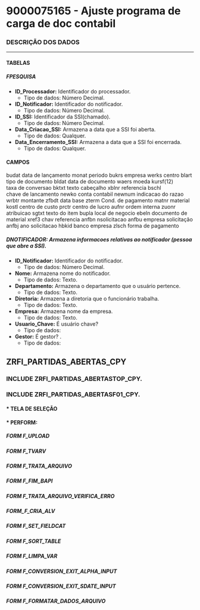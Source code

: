 # 9000075165 - Ajuste programa de carga de doc contabil

### DESCRIÇÃO DOS DADOS
---
#### TABELAS 

##### FPESQUISA
* **ID_Processador:** Identificador do processador.<br>
    - Tipo de dados: Número Decimal.
* **ID_Notificador:** Identificador do notificador.<br>
    - Tipo de dados: Número Decimal.
* **ID_SSI:** Identificador da SSI(chamado).<br>
    - Tipo de dados: Número Decimal.
* **Data_Criacao_SSI:** Armazena a data que a SSI foi aberta.<br>
    - Tipo de dados: Qualquer.
* **Data_Encerramento_SSI:** Armazena a data que a SSI foi encerrada.<br>
    - Tipo de dados: Qualquer.

#### CAMPOS

budat	data de lançamento
monat	periodo
bukrs	empresa
werks	centro
blart	tipo de documento
bldat	data de documento
waers	moeda
kursf(12)	taxa de conversao
bktxt	texto cabeçalho
xblnr	referencia
bschl	chave de lancamento
newko	conta contabil
newnum	indicacao do razao
wrbtr	montante
zfbdt	data base
zterm	Cond. de pagamento
matnr	material
kostl	centro de custo
prctr	centro de lucro
aufnr	ordem interna
zuonr	atribuicao
sgtxt	texto do item
bupla	local de negocio
ebeln	documento de material
xref3	chav referencia
anfbn	nsolicitacao
anfbu	empresa solicitação
anfbj	ano solicitacao
hbkid	banco empresa
zlsch	forma de pagamento


##### DNOTIFICADOR: Armazena informacoes relativas ao notificador (pessoa que abre a SSI).<br>
* **ID_Notificador:** Identificador do notificador.<br>
    - Tipo de dados: Número Decimal.
* **Nome:** Armazena nome do notificador.<br>
    - Tipo de dados: Texto.
* **Departamento:** Armazena o departamento que o usuário pertence.<br>
    - Tipo de dados: Texto.
* **Diretoria:** Armazena a diretoria que o funcionário trabalha.<br>
    - Tipo de dados: Texto.
* **Empresa:** Armazena nome da empresa.<br>
    - Tipo de dados: Texto.
* **Usuario_Chave:** É usuário chave?<br>
    - Tipo de dados: 
* **Gestor:** É gestor? .<br>
    - Tipo de dados:

## ZRFI_PARTIDAS_ABERTAS_CPY


### INCLUDE ZRFI_PARTIDAS_ABERTASTOP_CPY.

    

### INCLUDE ZRFI_PARTIDAS_ABERTASF01_CPY.

#### * TELA DE SELEÇÃO

#### * PERFORM:

##### FORM F_UPLOAD

##### FORM F_TVARV

##### FORM F_TRATA_ARQUIVO

##### FORM F_FIM_BAPI

##### FORM F_TRATA_ARQUIVO_VERIFICA_ERRO

##### FORM_F_CRIA_ALV

##### FORM F_SET_FIELDCAT

##### FORM F_SORT_TABLE

##### FORM F_LIMPA_VAR

##### FORM F_CONVERSION_EXIT_ALPHA_INPUT

##### FORM F_CONVERSION_EXIT_SDATE_INPUT

##### FORM F_FORMATAR_DADOS_ARQUIVO
    
    
